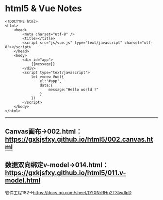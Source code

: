 # html5 & Vue Notes
```
<!DOCTYPE html>
<html>
	<head>
		<meta charset="utf-8" />
		<title></title>
		<script src="js/vue.js" type="text/javascript" charset="utf-8"></script>
	</head>
	<body>
		<div id="app">
			{{message}}
		</div>
		<script type="text/javascript">
			let v=new Vue({
				el:'#app',
				data:{
					message:"Hello world !"
				}
			})
		</script>
	</body>
</html>
```

---  
Canvas画布→002.html：https://gxkjsfxy.github.io/html5/002.canvas.html
---   
数据双向绑定v-model→014.html：https://gxkjsfxy.github.io/html5/011.v-model.html
--- 
软件工程182→https://docs.qq.com/sheet/DYXNrRHp2T3lwdlpD

